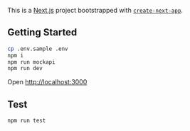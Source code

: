 This is a [Next.js](https://nextjs.org/) project bootstrapped with [`create-next-app`](https://github.com/vercel/next.js/tree/canary/packages/create-next-app).

## Getting Started

```bash
cp .env.sample .env
npm i
npm run mockapi
npm run dev
```

Open [http://localhost:3000](http://localhost:3000)

## Test

```bash
npm run test
```
